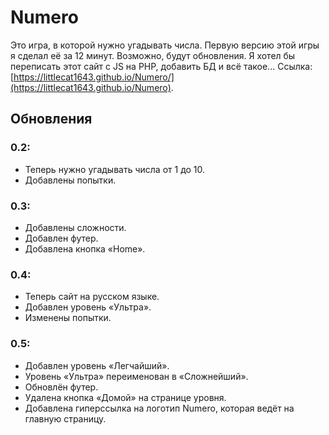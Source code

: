 # Numero
Это игра, в которой нужно угадывать числа. Первую версию этой игры я сделал её за 12 минут. Возможно, будут обновления. Я хотел бы переписать этот сайт с JS на PHP, добавить БД и всё такое... Ссылка: [https://littlecat1643.github.io/Numero/](https://littlecat1643.github.io/Numero).
## Обновления
### 0.2:
- Теперь нужно угадывать числа от 1 до 10.
- Добавлены попытки.
### 0.3:
- Добавлены сложности.
- Добавлен футер.
- Добавлена кнопка «Home».
### 0.4:
- Теперь сайт на русском языке.
- Добавлен уровень «Ультра».
- Изменены попытки.
### 0.5:
- Добавлен уровень «Легчайший».
- Уровень «Ультра» переименован в «Сложнейший».
- Обновлён футер.
- Удалена кнопка «Домой» на странице уровня.
- Добавлена гиперссылка на логотип Numero, которая ведёт на главную страницу.

